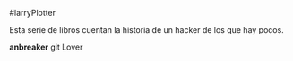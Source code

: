 #larryPlotter

Esta serie de libros cuentan la historia de un hacker de los que hay pocos.

**anbreaker** git Lover

